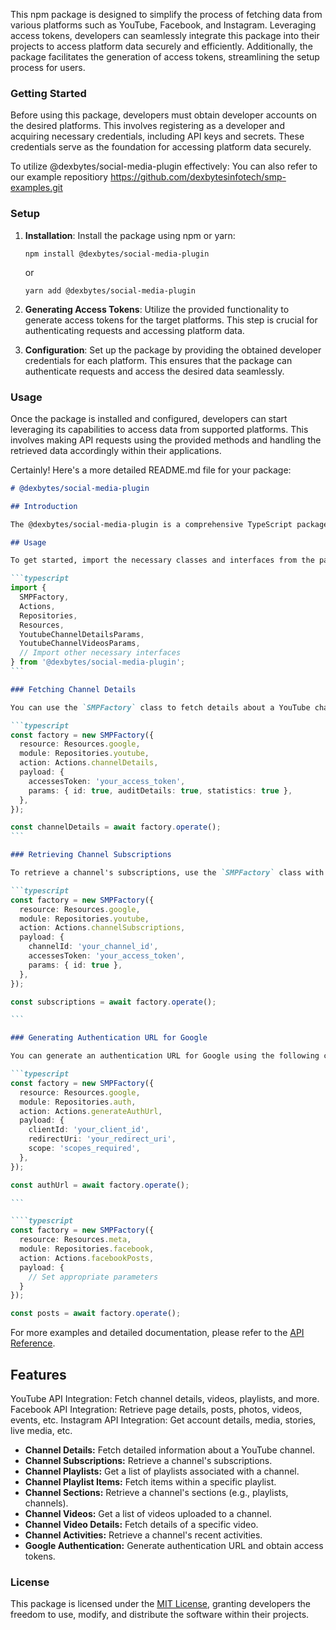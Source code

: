 This npm package is designed to simplify the process of fetching data from various platforms such as YouTube, Facebook, and Instagram. Leveraging access tokens, developers can seamlessly integrate this package into their projects to access platform data securely and efficiently. Additionally, the package facilitates the generation of access tokens, streamlining the setup process for users.

### Getting Started

Before using this package, developers must obtain developer accounts on the desired platforms. This involves registering as a developer and acquiring necessary credentials, including API keys and secrets. These credentials serve as the foundation for accessing platform data securely.

To utilize @dexbytes/social-media-plugin effectively:
You can also refer to our example repositiory https://github.com/dexbytesinfotech/smp-examples.git

### Setup

1. **Installation**: Install the package using npm or yarn:

   ```
   npm install @dexbytes/social-media-plugin
   ```

   or

   ```
   yarn add @dexbytes/social-media-plugin
   ```

2. **Generating Access Tokens**: Utilize the provided functionality to generate access tokens for the target platforms. This step is crucial for authenticating requests and accessing platform data.

3. **Configuration**: Set up the package by providing the obtained developer credentials for each platform. This ensures that the package can authenticate requests and access the desired data seamlessly.

### Usage

Once the package is installed and configured, developers can start leveraging its capabilities to access data from supported platforms. This involves making API requests using the provided methods and handling the retrieved data accordingly within their applications.

Certainly! Here's a more detailed README.md file for your package:

````markdown
# @dexbytes/social-media-plugin

## Introduction

The @dexbytes/social-media-plugin is a comprehensive TypeScript package designed to streamline interactions with the YouTube API. It provides a set of classes and methods for fetching various details and data from YouTube channels, playlists, videos, and more.

## Usage

To get started, import the necessary classes and interfaces from the package:

```typescript
import {
  SMPFactory,
  Actions,
  Repositories,
  Resources,
  YoutubeChannelDetailsParams,
  YoutubeChannelVideosParams,
  // Import other necessary interfaces
} from '@dexbytes/social-media-plugin';
```

### Fetching Channel Details

You can use the `SMPFactory` class to fetch details about a YouTube channel:

```typescript
const factory = new SMPFactory({
  resource: Resources.google,
  module: Repositories.youtube,
  action: Actions.channelDetails,
  payload: {
    accessesToken: 'your_access_token',
    params: { id: true, auditDetails: true, statistics: true },
  },
});

const channelDetails = await factory.operate();
```

### Retrieving Channel Subscriptions

To retrieve a channel's subscriptions, use the `SMPFactory` class with appropriate parameters:

```typescript
const factory = new SMPFactory({
  resource: Resources.google,
  module: Repositories.youtube,
  action: Actions.channelSubscriptions,
  payload: {
    channelId: 'your_channel_id',
    accessesToken: 'your_access_token',
    params: { id: true },
  },
});

const subscriptions = await factory.operate();

```

### Generating Authentication URL for Google

You can generate an authentication URL for Google using the following code:

```typescript
const factory = new SMPFactory({
  resource: Resources.google,
  module: Repositories.auth,
  action: Actions.generateAuthUrl,
  payload: {
    clientId: 'your_client_id',
    redirectUri: 'your_redirect_uri',
    scope: 'scopes_required',
  },
});

const authUrl = await factory.operate();

```

````typescript
const factory = new SMPFactory({
  resource: Resources.meta,
  module: Repositories.facebook,
  action: Actions.facebookPosts,
  payload: {
    // Set appropriate parameters
  }
});

const posts = await factory.operate();
````

For more examples and detailed documentation, please refer to the [API Reference](API_REFERENCE.md).

## Features
YouTube API Integration: Fetch channel details, videos, playlists, and more.
Facebook API Integration: Retrieve page details, posts, photos, videos, events, etc.
Instagram API Integration: Get account details, media, stories, live media, etc.
- **Channel Details:** Fetch detailed information about a YouTube channel.
- **Channel Subscriptions:** Retrieve a channel's subscriptions.
- **Channel Playlists:** Get a list of playlists associated with a channel.
- **Channel Playlist Items:** Fetch items within a specific playlist.
- **Channel Sections:** Retrieve a channel's sections (e.g., playlists, channels).
- **Channel Videos:** Get a list of videos uploaded to a channel.
- **Channel Video Details:** Fetch details of a specific video.
- **Channel Activities:** Retrieve a channel's recent activities.
- **Google Authentication:** Generate authentication URL and obtain access tokens.



### License

This package is licensed under the [MIT License](https://opensource.org/licenses/MIT), granting developers the freedom to use, modify, and distribute the software within their projects.



````By incorporating this npm package into your projects, accessing data from platforms like YouTube, Facebook, and Instagram becomes more accessible and streamlined. Whether you are a seasoned developer or just getting started, this package simplifies the integration process and enhances the functionality of your applications.
````
